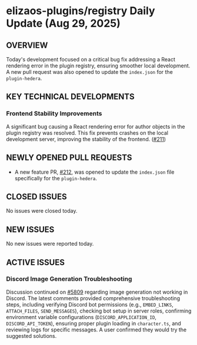 # elizaos-plugins/registry Daily Update (Aug 29, 2025)

## OVERVIEW 
Today's development focused on a critical bug fix addressing a React rendering error in the plugin registry, ensuring smoother local development. A new pull request was also opened to update the `index.json` for the `plugin-hedera`.

## KEY TECHNICAL DEVELOPMENTS

### Frontend Stability Improvements
A significant bug causing a React rendering error for author objects in the plugin registry was resolved. This fix prevents crashes on the local development server, improving the stability of the frontend. ([#211](https://github.com/elizaos-plugins/registry/pull/211))

## NEWLY OPENED PULL REQUESTS
- A new feature PR, [#212](https://github.com/elizaos-plugins/registry/pull/212), was opened to update the `index.json` file specifically for the `plugin-hedera`.

## CLOSED ISSUES
No issues were closed today.

## NEW ISSUES
No new issues were reported today.

## ACTIVE ISSUES

### Discord Image Generation Troubleshooting
Discussion continued on [#5809](https://github.com/elizaos-plugins/registry/issues/5809) regarding image generation not working in Discord. The latest comments provided comprehensive troubleshooting steps, including verifying Discord bot permissions (e.g., `EMBED_LINKS`, `ATTACH_FILES`, `SEND_MESSAGES`), checking bot setup in server roles, confirming environment variable configurations (`DISCORD_APPLICATION_ID`, `DISCORD_API_TOKEN`), ensuring proper plugin loading in `character.ts`, and reviewing logs for specific messages. A user confirmed they would try the suggested solutions.